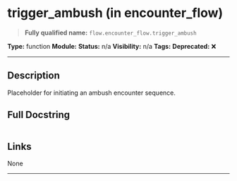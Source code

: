 # trigger_ambush (in encounter_flow)
> **Fully qualified name:** `flow.encounter_flow.trigger_ambush`

**Type:** function
**Module:** 
**Status:** n/a
**Visibility:** n/a
**Tags:** 
**Deprecated:** ❌

---

## Description
Placeholder for initiating an ambush encounter sequence.

## Full Docstring
```

```

## Links
None

---
